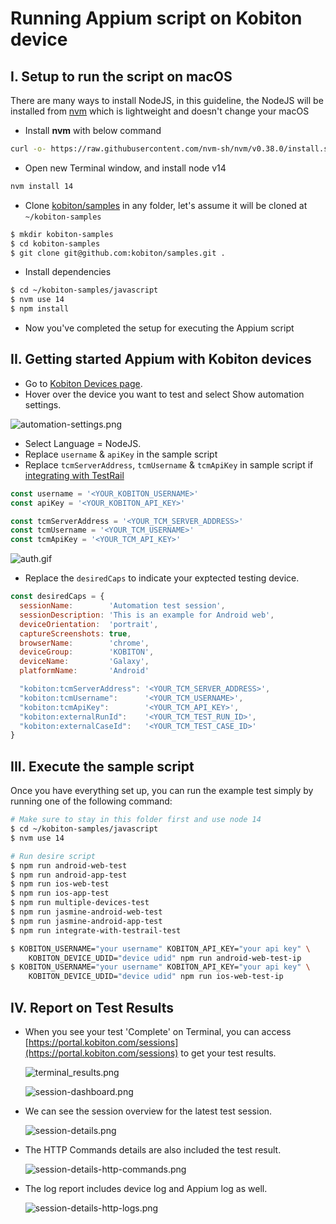 # Running Appium script on Kobiton device

## I. Setup to run the script on macOS

There are many ways to install NodeJS, in this guideline, the NodeJS will be installed from [nvm](https://github.com/nvm-sh/nvm) which is lightweight and doesn't change your macOS

- Install **nvm** with below command

```bash
curl -o- https://raw.githubusercontent.com/nvm-sh/nvm/v0.38.0/install.sh | bash
```

- Open new Terminal window, and install node v14

```bash
nvm install 14
```

- Clone [kobiton/samples](https://github.com/kobiton/samples) in any folder, let's assume it will be cloned at `~/kobiton-samples`

```bash
$ mkdir kobiton-samples
$ cd kobiton-samples
$ git clone git@github.com:kobiton/samples.git .
```

- Install dependencies

```bash
$ cd ~/kobiton-samples/javascript
$ nvm use 14
$ npm install
```

- Now you've completed the setup for executing the Appium script

## II. Getting started Appium with Kobiton devices

- Go to [Kobiton Devices page](https://portal.kobiton.com/devices).
- Hover over the device you want to test and select Show automation settings.

![automation-settings.png](/javascript/assets/automation-settings.png)

- Select Language = NodeJS.
- Replace `username` & `apiKey` in the sample script
- Replace `tcmServerAddress`, `tcmUsername` & `tcmApiKey` in sample script if [integrating with TestRail](./integrate-with-testrail-test.js#L10-L12)

```javascript
const username = '<YOUR_KOBITON_USERNAME>'
const apiKey = '<YOUR_KOBITON_API_KEY>'

const tcmServerAddress = '<YOUR_TCM_SERVER_ADDRESS>'
const tcmUsername = '<YOUR_TCM_USERNAME>'
const tcmApiKey = '<YOUR_TCM_API_KEY>'
```

![auth.gif](/javascript/assets/auth.gif)

- Replace the `desiredCaps` to indicate your exptected testing device.

```javascript
const desiredCaps = {
  sessionName:        'Automation test session',
  sessionDescription: 'This is an example for Android web',
  deviceOrientation:  'portrait',
  captureScreenshots: true,
  browserName:        'chrome',
  deviceGroup:        'KOBITON',
  deviceName:         'Galaxy',
  platformName:       'Android'

  "kobiton:tcmServerAddress": '<YOUR_TCM_SERVER_ADDRESS>',
  "kobiton:tcmUsername":      '<YOUR_TCM_USERNAME>',
  "kobiton:tcmApiKey":        '<YOUR_TCM_API_KEY>',
  "kobiton:externalRunId":    '<YOUR_TCM_TEST_RUN_ID>',
  "kobiton:externalCaseId":   '<YOUR_TCM_TEST_CASE_ID>'
}
```

## III. Execute the sample script

Once you have everything set up, you can run the example test simply by running one of the following command:

```bash
# Make sure to stay in this folder first and use node 14
$ cd ~/kobiton-samples/javascript
$ nvm use 14

# Run desire script
$ npm run android-web-test
$ npm run android-app-test
$ npm run ios-web-test
$ npm run ios-app-test
$ npm run multiple-devices-test
$ npm run jasmine-android-web-test
$ npm run jasmine-android-app-test
$ npm run integrate-with-testrail-test

$ KOBITON_USERNAME="your username" KOBITON_API_KEY="your api key" \
    KOBITON_DEVICE_UDID="device udid" npm run android-web-test-ip
$ KOBITON_USERNAME="your username" KOBITON_API_KEY="your api key" \
    KOBITON_DEVICE_UDID="device udid" npm run ios-web-test-ip
```

## IV. Report on Test Results

- When you see your test 'Complete' on Terminal, you can access [https://portal.kobiton.com/sessions](https://portal.kobiton.com/sessions) to get your test results.

  ![terminal_results.png](/javascript/assets/terminal_results.png)

  ![session-dashboard.png](/javascript/assets/session-dashboard.png)

- We can see the session overview for the latest test session.

  ![session-details.png](/javascript/assets/session-details.png)

- The HTTP Commands details are also included the test result.

  ![session-details-http-commands.png](/javascript/assets/session-details-http-commands.png)

- The log report includes device log and Appium log as well.

  ![session-details-http-logs.png](/javascript/assets/session-details-logs.png)
